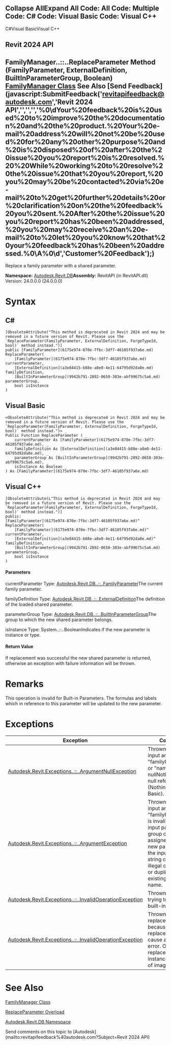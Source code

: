 ﻿

Collapse AllExpand All Code: All Code: Multiple Code: C# Code: Visual Basic Code: Visual C++   
---  
  
C#Visual BasicVisual C++

Revit 2024 API  
---  
FamilyManager..::..ReplaceParameter Method (FamilyParameter, ExternalDefinition, BuiltInParameterGroup, Boolean)  
[FamilyManager Class](1cc4fe6c-0e9f-7439-0021-32d2e06f4c33.md) See Also [Send Feedback](javascript:SubmitFeedback\('revitapifeedback@autodesk.com','Revit 2024 API','','','','%0\\dYour%20feedback%20is%20used%20to%20improve%20the%20documentation%20and%20the%20product.%20Your%20e-mail%20address%20will%20not%20be%20used%20for%20any%20other%20purpose%20and%20is%20disposed%20of%20after%20the%20issue%20you%20report%20is%20resolved.%20%20While%20working%20to%20resolve%20the%20issue%20that%20you%20report,%20you%20may%20be%20contacted%20via%20e-mail%20to%20get%20further%20details%20or%20clarification%20on%20the%20feedback%20you%20sent.%20After%20the%20issue%20you%20report%20has%20been%20addressed,%20you%20may%20receive%20an%20e-mail%20to%20let%20you%20know%20that%20your%20feedback%20has%20been%20addressed.%0\\A%0\\d','Customer%20Feedback'\);)  
---  
  
Replace a family parameter with a shared parameter.

**Namespace:** [Autodesk.Revit.DB](87546ba7-461b-c646-cbb1-2cb8f5bff8b2.md)**Assembly:** RevitAPI (in RevitAPI.dll) Version: 24.0.0.0 (24.0.0.0)

# Syntax

C#  
---  
      
    
    [ObsoleteAttribute("This method is deprecated in Revit 2024 and may be removed in a future version of Revit. Please use the `ReplaceParameter(FamilyParameter, ExternalDefinition, ForgeTypeId, bool)` method instead.")]
    public [FamilyParameter](6175e974-870e-7fbc-3df7-46105f937a6e.md) ReplaceParameter(
    	[FamilyParameter](6175e974-870e-7fbc-3df7-46105f937a6e.md) currentParameter,
    	[ExternalDefinition](a3e84415-b88e-a8e0-4e11-64795d92da0e.md) familyDefinition,
    	[BuiltInParameterGroup](9942b791-2892-0658-303e-abf99675c5a6.md) parameterGroup,
    	bool isInstance
    )  
  
Visual Basic  
---  
      
    
    <ObsoleteAttribute("This method is deprecated in Revit 2024 and may be removed in a future version of Revit. Please use the `ReplaceParameter(FamilyParameter, ExternalDefinition, ForgeTypeId, bool)` method instead.")> _
    Public Function ReplaceParameter ( _
    	currentParameter As [FamilyParameter](6175e974-870e-7fbc-3df7-46105f937a6e.md), _
    	familyDefinition As [ExternalDefinition](a3e84415-b88e-a8e0-4e11-64795d92da0e.md), _
    	parameterGroup As [BuiltInParameterGroup](9942b791-2892-0658-303e-abf99675c5a6.md), _
    	isInstance As Boolean _
    ) As [FamilyParameter](6175e974-870e-7fbc-3df7-46105f937a6e.md)  
  
Visual C++  
---  
      
    
    [ObsoleteAttribute(L"This method is deprecated in Revit 2024 and may be removed in a future version of Revit. Please use the `ReplaceParameter(FamilyParameter, ExternalDefinition, ForgeTypeId, bool)` method instead.")]
    public:
    [FamilyParameter](6175e974-870e-7fbc-3df7-46105f937a6e.md)^ ReplaceParameter(
    	[FamilyParameter](6175e974-870e-7fbc-3df7-46105f937a6e.md)^ currentParameter, 
    	[ExternalDefinition](a3e84415-b88e-a8e0-4e11-64795d92da0e.md)^ familyDefinition, 
    	[BuiltInParameterGroup](9942b791-2892-0658-303e-abf99675c5a6.md) parameterGroup, 
    	bool isInstance
    )  
  
#### Parameters

currentParameter
    Type: [Autodesk.Revit.DB..::..FamilyParameter](6175e974-870e-7fbc-3df7-46105f937a6e.md)The current family parameter.

familyDefinition
    Type: [Autodesk.Revit.DB..::..ExternalDefinition](a3e84415-b88e-a8e0-4e11-64795d92da0e.md)The definition of the loaded shared parameter.

parameterGroup
    Type: [Autodesk.Revit.DB..::..BuiltInParameterGroup](9942b791-2892-0658-303e-abf99675c5a6.md)The group to which the new shared parameter belongs.

isInstance
    Type: System..::..BooleanIndicates if the new parameter is instance or type.

#### Return Value

If replacement was successful the new shared parameter is returned, otherwise an exception with failure information will be thrown.

# Remarks

This operation is invalid for Built-in Parameters. The formulas and labels which in reference to this parameter will be updated to the new parameter.

# Exceptions

| Exception | Condition |
| --- | --- |
| [Autodesk.Revit.Exceptions..::..ArgumentNullException](631e1424-60f4-929b-4e52-dda9dcd26316.md) | Thrown when the input argument-"familyParameter" or "name"-is nullNothingnullptra null reference (Nothing in Visual Basic). |
| [Autodesk.Revit.Exceptions..::..ArgumentException](2e6e4206-97a8-dd4b-df5d-4269f4bb6088.md) | Thrown when the input argument-"familyParameter"-is invalid, or the input parameter group cannot be assigned to the new parameter, or the input name string contains illegal characters, or duplicated with existing parameter name. |
| [Autodesk.Revit.Exceptions..::..InvalidOperationException](9e715f03-3884-e539-4dd6-8d7545733adc.md) | Thrown when trying to replace a built-in parameter. |
| [Autodesk.Revit.Exceptions..::..InvalidOperationException](9e715f03-3884-e539-4dd6-8d7545733adc.md) | Thrown when replacement failed, because the replacement would cause a formula error. Or trying to replace with an instance parameter of image type. |
  
# See Also

[FamilyManager Class](1cc4fe6c-0e9f-7439-0021-32d2e06f4c33.md)

[ReplaceParameter Overload](dee9a8dc-d1fb-812a-778d-9c4b1bb840e8.md)

[Autodesk.Revit.DB Namespace](87546ba7-461b-c646-cbb1-2cb8f5bff8b2.md)

Send comments on this topic to [Autodesk](mailto:revitapifeedback%40autodesk.com?Subject=Revit 2024 API)